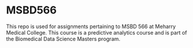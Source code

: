 # MSBD566

This repo is used for assignments pertaining to MSBD 566 at Meharry Medical College. This course is a predictive analytics course and is part of the Biomedical Data Science Masters program.
